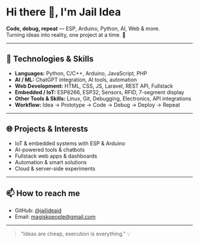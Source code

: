 # Hi there 👋, I'm Jail Idea

**Code, debug, repeat** — ESP, Arduino, Python, AI, Web & more.  
Turning ideas into reality, one project at a time. 🚀

---

## 🔧 Technologies & Skills
- **Languages:** Python, C/C++, Arduino, JavaScript, PHP
- **AI / ML:** ChatGPT integration, AI tools, automation
- **Web Development:** HTML, CSS, JS, Laravel, REST API, Fullstack
- **Embedded / IoT:** ESP8266, ESP32, Sensors, RFID, 7-segment display
- **Other Tools & Skills:** Linux, Git, Debugging, Electronics, API integrations
- **Workflow:** Idea → Prototype → Code → Debug → Deploy → Repeat

---

## 🌐 Projects & Interests
- IoT & embedded systems with ESP & Arduino  
- AI-powered tools & chatbots  
- Fullstack web apps & dashboards  
- Automation & smart solutions  
- Cloud & server-side experiments  

---

## 📫 How to reach me
- GitHub: [@jailideaid](https://github.com/jailideaid)
- Email: magiskpeople@gmail.com

---

> “Ideas are cheap, execution is everything.” 💡
